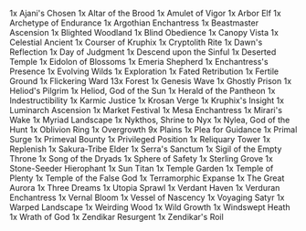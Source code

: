 1x Ajani's Chosen
1x Altar of the Brood
1x Amulet of Vigor
1x Arbor Elf
1x Archetype of Endurance
1x Argothian Enchantress
1x Beastmaster Ascension
1x Blighted Woodland
1x Blind Obedience
1x Canopy Vista
1x Celestial Ancient
1x Courser of Kruphix
1x Cryptolith Rite
1x Dawn's Reflection
1x Day of Judgment
1x Descend upon the Sinful
1x Deserted Temple
1x Eidolon of Blossoms
1x Emeria Shepherd
1x Enchantress's Presence
1x Evolving Wilds
1x Exploration
1x Fated Retribution
1x Fertile Ground
1x Flickering Ward
13x Forest
1x Genesis Wave
1x Ghostly Prison
1x Heliod's Pilgrim
1x Heliod, God of the Sun
1x Herald of the Pantheon
1x Indestructibility
1x Karmic Justice
1x Krosan Verge
1x Kruphix's Insight
1x Luminarch Ascension
1x Market Festival
1x Mesa Enchantress
1x Mirari's Wake
1x Myriad Landscape
1x Nykthos, Shrine to Nyx
1x Nylea, God of the Hunt
1x Oblivion Ring
1x Overgrowth
9x Plains
1x Plea for Guidance
1x Primal Surge
1x Primeval Bounty
1x Privileged Position
1x Reliquary Tower
1x Replenish
1x Sakura-Tribe Elder
1x Serra's Sanctum
1x Sigil of the Empty Throne
1x Song of the Dryads
1x Sphere of Safety
1x Sterling Grove
1x Stone-Seeder Hierophant
1x Sun Titan
1x Temple Garden
1x Temple of Plenty
1x Temple of the False God
1x Terramorphic Expanse
1x The Great Aurora
1x Three Dreams
1x Utopia Sprawl
1x Verdant Haven
1x Verduran Enchantress
1x Vernal Bloom
1x Vessel of Nascency
1x Voyaging Satyr
1x Warped Landscape
1x Weirding Wood
1x Wild Growth
1x Windswept Heath
1x Wrath of God
1x Zendikar Resurgent
1x Zendikar's Roil